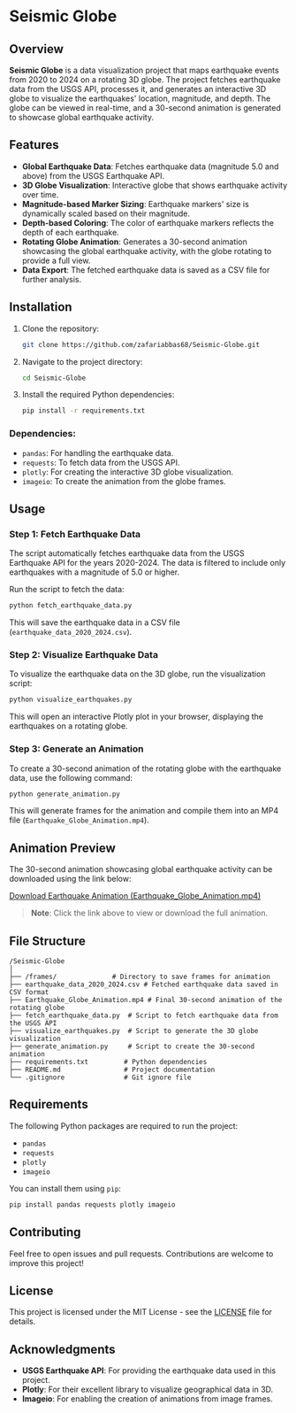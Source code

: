 
# Seismic Globe

## Overview

**Seismic Globe** is a data visualization project that maps earthquake events from 2020 to 2024 on a rotating 3D globe. The project fetches earthquake data from the USGS API, processes it, and generates an interactive 3D globe to visualize the earthquakes' location, magnitude, and depth. The globe can be viewed in real-time, and a 30-second animation is generated to showcase global earthquake activity.

## Features

- **Global Earthquake Data**: Fetches earthquake data (magnitude 5.0 and above) from the USGS Earthquake API.
- **3D Globe Visualization**: Interactive globe that shows earthquake activity over time.
- **Magnitude-based Marker Sizing**: Earthquake markers' size is dynamically scaled based on their magnitude.
- **Depth-based Coloring**: The color of earthquake markers reflects the depth of each earthquake.
- **Rotating Globe Animation**: Generates a 30-second animation showcasing the global earthquake activity, with the globe rotating to provide a full view.
- **Data Export**: The fetched earthquake data is saved as a CSV file for further analysis.

## Installation

1. Clone the repository:
   ```bash
   git clone https://github.com/zafariabbas68/Seismic-Globe.git
   ```

2. Navigate to the project directory:
   ```bash
   cd Seismic-Globe
   ```

3. Install the required Python dependencies:
   ```bash
   pip install -r requirements.txt
   ```

### Dependencies:
- `pandas`: For handling the earthquake data.
- `requests`: To fetch data from the USGS API.
- `plotly`: For creating the interactive 3D globe visualization.
- `imageio`: To create the animation from the globe frames.

## Usage

### Step 1: Fetch Earthquake Data

The script automatically fetches earthquake data from the USGS Earthquake API for the years 2020-2024. The data is filtered to include only earthquakes with a magnitude of 5.0 or higher.

Run the script to fetch the data:
```bash
python fetch_earthquake_data.py
```

This will save the earthquake data in a CSV file (`earthquake_data_2020_2024.csv`).

### Step 2: Visualize Earthquake Data

To visualize the earthquake data on the 3D globe, run the visualization script:
```bash
python visualize_earthquakes.py
```

This will open an interactive Plotly plot in your browser, displaying the earthquakes on a rotating globe.

### Step 3: Generate an Animation

To create a 30-second animation of the rotating globe with the earthquake data, use the following command:
```bash
python generate_animation.py
```

This will generate frames for the animation and compile them into an MP4 file (`Earthquake_Globe_Animation.mp4`).

## Animation Preview

The 30-second animation showcasing global earthquake activity can be downloaded using the link below:

[Download Earthquake Animation (Earthquake_Globe_Animation.mp4)](https://github.com/zafariabbas68/Seismic-Globe/raw/main/Earthquake_Globe_Animation.mp4)

> **Note**: Click the link above to view or download the full animation.

## File Structure

```
/Seismic-Globe
│
├── /frames/              # Directory to save frames for animation
├── earthquake_data_2020_2024.csv # Fetched earthquake data saved in CSV format
├── Earthquake_Globe_Animation.mp4 # Final 30-second animation of the rotating globe
├── fetch_earthquake_data.py  # Script to fetch earthquake data from the USGS API
├── visualize_earthquakes.py  # Script to generate the 3D globe visualization
├── generate_animation.py     # Script to create the 30-second animation
├── requirements.txt         # Python dependencies
├── README.md                # Project documentation
└── .gitignore               # Git ignore file
```

## Requirements

The following Python packages are required to run the project:

- `pandas`
- `requests`
- `plotly`
- `imageio`

You can install them using `pip`:

```bash
pip install pandas requests plotly imageio
```

## Contributing

Feel free to open issues and pull requests. Contributions are welcome to improve this project!

## License

This project is licensed under the MIT License - see the [LICENSE](LICENSE) file for details.

## Acknowledgments

- **USGS Earthquake API**: For providing the earthquake data used in this project.
- **Plotly**: For their excellent library to visualize geographical data in 3D.
- **Imageio**: For enabling the creation of animations from image frames.
```

